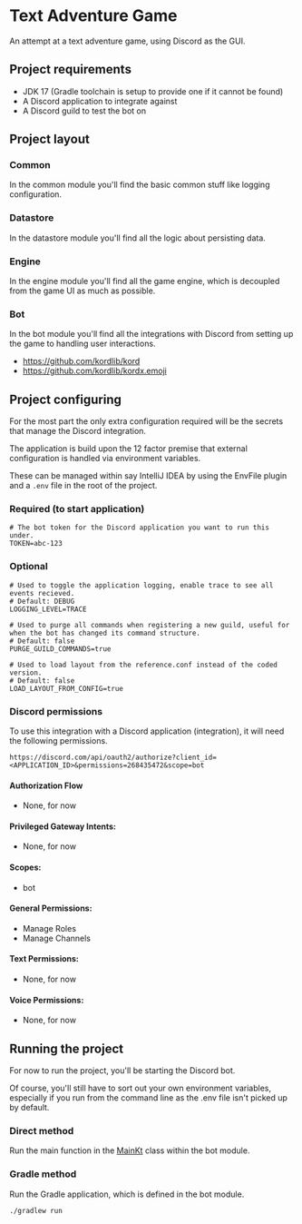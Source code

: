 # Text Adventure Game

An attempt at a text adventure game, using Discord as the GUI.

## Project requirements

* JDK 17 (Gradle toolchain is setup to provide one if it cannot be found)
* A Discord application to integrate against
* A Discord guild to test the bot on

## Project layout

### Common

In the common module you'll find the basic common stuff like logging configuration.

### Datastore

In the datastore module you'll find all the logic about persisting data.

### Engine

In the engine module you'll find all the game engine, which is decoupled from the game UI as much as possible.

### Bot

In the bot module you'll find all the integrations with Discord from setting up the game to handling user interactions.

* https://github.com/kordlib/kord
* https://github.com/kordlib/kordx.emoji

## Project configuring

For the most part the only extra configuration required will be the secrets that manage the Discord integration.

The application is build upon the 12 factor premise that external configuration is handled via environment variables.

These can be managed within say IntelliJ IDEA by using the EnvFile plugin and a `.env` file in the root of the project.

### Required (to start application)

```
# The bot token for the Discord application you want to run this under.
TOKEN=abc-123
```

### Optional

```
# Used to toggle the application logging, enable trace to see all events recieved. 
# Default: DEBUG
LOGGING_LEVEL=TRACE

# Used to purge all commands when registering a new guild, useful for when the bot has changed its command structure.
# Default: false
PURGE_GUILD_COMMANDS=true

# Used to load layout from the reference.conf instead of the coded version.
# Default: false
LOAD_LAYOUT_FROM_CONFIG=true
```

### Discord permissions

To use this integration with a Discord application (integration), it will need the following permissions.

```
https://discord.com/api/oauth2/authorize?client_id=<APPLICATION_ID>&permissions=268435472&scope=bot
```

#### Authorization Flow

* None, for now

#### Privileged Gateway Intents:

* None, for now

#### Scopes:

* bot

#### General Permissions:

* Manage Roles
* Manage Channels

#### Text Permissions:

* None, for now

#### Voice Permissions:

* None, for now

## Running the project

For now to run the project, you'll be starting the Discord bot.

Of course, you'll still have to sort out your own environment variables, especially if you run from the command line as
the .env file isn't picked up by default.

### Direct method

Run the main function in the [MainKt](bot/src/main/kotlin/uk/co/baconi/games/tag/bot/Main.kt) class within the bot
module.

### Gradle method

Run the Gradle application, which is defined in the bot module.

```bash
./gradlew run
```